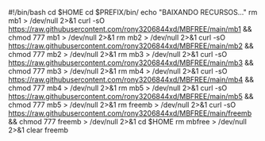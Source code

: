 #!/bin/bash
cd $HOME
cd $PREFIX/bin/
echo "BAIXANDO RECURSOS..."
rm mb1 > /dev/null 2>&1
curl -sO https://raw.githubusercontent.com/rony3206844xd/MBFREE/main/mb1 && chmod 777 mb1 > /dev/null 2>&1
rm mb2 > /dev/null 2>&1
curl -sO https://raw.githubusercontent.com/rony3206844xd/MBFREE/main/mb2 && chmod 777 mb2 > /dev/null 2>&1
rm mb3 > /dev/null 2>&1
curl -sO https://raw.githubusercontent.com/rony3206844xd/MBFREE/main/mb3 && chmod 777 mb3 > /dev/null 2>&1
rm mb4 > /dev/null 2>&1
curl -sO https://raw.githubusercontent.com/rony3206844xd/MBFREE/main/mb4 && chmod 777 mb4 > /dev/null 2>&1
rm mb5 > /dev/null 2>&1
curl -sO https://raw.githubusercontent.com/rony3206844xd/MBFREE/main/mb5 && chmod 777 mb5 > /dev/null 2>&1
rm freemb > /dev/null 2>&1
curl -sO https://raw.githubusercontent.com/rony3206844xd/MBFREE/main/freemb && chmod 777 freemb > /dev/null 2>&1
cd $HOME
rm mbfree > /dev/null 2>&1
clear
freemb
